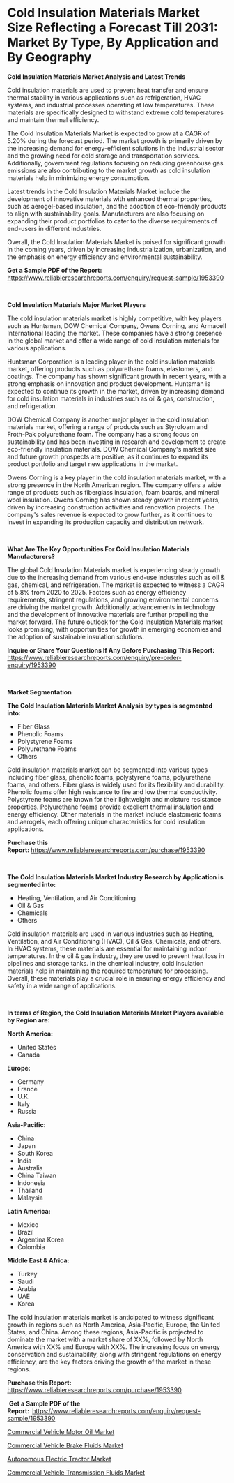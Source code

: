 <p><h1>Cold Insulation Materials Market Size Reflecting a Forecast Till 2031: Market By Type, By Application and By Geography</h1></p><p><strong>Cold Insulation Materials Market Analysis and Latest Trends</strong></p>
<p><p>Cold insulation materials are used to prevent heat transfer and ensure thermal stability in various applications such as refrigeration, HVAC systems, and industrial processes operating at low temperatures. These materials are specifically designed to withstand extreme cold temperatures and maintain thermal efficiency.</p><p>The Cold Insulation Materials Market is expected to grow at a CAGR of 5.20% during the forecast period. The market growth is primarily driven by the increasing demand for energy-efficient solutions in the industrial sector and the growing need for cold storage and transportation services. Additionally, government regulations focusing on reducing greenhouse gas emissions are also contributing to the market growth as cold insulation materials help in minimizing energy consumption.</p><p>Latest trends in the Cold Insulation Materials Market include the development of innovative materials with enhanced thermal properties, such as aerogel-based insulation, and the adoption of eco-friendly products to align with sustainability goals. Manufacturers are also focusing on expanding their product portfolios to cater to the diverse requirements of end-users in different industries.</p><p>Overall, the Cold Insulation Materials Market is poised for significant growth in the coming years, driven by increasing industrialization, urbanization, and the emphasis on energy efficiency and environmental sustainability.</p></p>
<p><strong>Get a Sample PDF of the Report:&nbsp;</strong> <a href="https://www.reliableresearchreports.com/enquiry/request-sample/1953390">https://www.reliableresearchreports.com/enquiry/request-sample/1953390</a></p>
<p>&nbsp;</p>
<p><strong>Cold Insulation Materials Major Market Players</strong></p>
<p><p>The cold insulation materials market is highly competitive, with key players such as Huntsman, DOW Chemical Company, Owens Corning, and Armacell International leading the market. These companies have a strong presence in the global market and offer a wide range of cold insulation materials for various applications.</p><p>Huntsman Corporation is a leading player in the cold insulation materials market, offering products such as polyurethane foams, elastomers, and coatings. The company has shown significant growth in recent years, with a strong emphasis on innovation and product development. Huntsman is expected to continue its growth in the market, driven by increasing demand for cold insulation materials in industries such as oil & gas, construction, and refrigeration.</p><p>DOW Chemical Company is another major player in the cold insulation materials market, offering a range of products such as Styrofoam and Froth-Pak polyurethane foam. The company has a strong focus on sustainability and has been investing in research and development to create eco-friendly insulation materials. DOW Chemical Company's market size and future growth prospects are positive, as it continues to expand its product portfolio and target new applications in the market.</p><p>Owens Corning is a key player in the cold insulation materials market, with a strong presence in the North American region. The company offers a wide range of products such as fiberglass insulation, foam boards, and mineral wool insulation. Owens Corning has shown steady growth in recent years, driven by increasing construction activities and renovation projects. The company's sales revenue is expected to grow further, as it continues to invest in expanding its production capacity and distribution network.</p></p>
<p>&nbsp;</p>
<p><strong>What Are The Key Opportunities For Cold Insulation Materials Manufacturers?</strong></p>
<p><p>The global Cold Insulation Materials market is experiencing steady growth due to the increasing demand from various end-use industries such as oil & gas, chemical, and refrigeration. The market is expected to witness a CAGR of 5.8% from 2020 to 2025. Factors such as energy efficiency requirements, stringent regulations, and growing environmental concerns are driving the market growth. Additionally, advancements in technology and the development of innovative materials are further propelling the market forward. The future outlook for the Cold Insulation Materials market looks promising, with opportunities for growth in emerging economies and the adoption of sustainable insulation solutions.</p></p>
<p><strong>Inquire or Share Your Questions If Any Before Purchasing This Report:</strong> <a href="https://www.reliableresearchreports.com/enquiry/pre-order-enquiry/1953390">https://www.reliableresearchreports.com/enquiry/pre-order-enquiry/1953390</a></p>
<p>&nbsp;</p>
<p><strong>Market Segmentation</strong></p>
<p><strong>The Cold Insulation Materials Market Analysis by types is segmented into:</strong></p>
<p><ul><li>Fiber Glass</li><li>Phenolic Foams</li><li>Polystyrene Foams</li><li>Polyurethane Foams</li><li>Others</li></ul></p>
<p><p>Cold insulation materials market can be segmented into various types including fiber glass, phenolic foams, polystyrene foams, polyurethane foams, and others. Fiber glass is widely used for its flexibility and durability. Phenolic foams offer high resistance to fire and low thermal conductivity. Polystyrene foams are known for their lightweight and moisture resistance properties. Polyurethane foams provide excellent thermal insulation and energy efficiency. Other materials in the market include elastomeric foams and aerogels, each offering unique characteristics for cold insulation applications.</p></p>
<p><strong>Purchase this Report:&nbsp;</strong><a href="https://www.reliableresearchreports.com/purchase/1953390">https://www.reliableresearchreports.com/purchase/1953390</a></p>
<p>&nbsp;</p>
<p><strong>The Cold Insulation Materials Market Industry Research by Application is segmented into:</strong></p>
<p><ul><li>Heating, Ventilation, and Air Conditioning</li><li>Oil & Gas</li><li>Chemicals</li><li>Others</li></ul></p>
<p><p>Cold insulation materials are used in various industries such as Heating, Ventilation, and Air Conditioning (HVAC), Oil & Gas, Chemicals, and others. In HVAC systems, these materials are essential for maintaining indoor temperatures. In the oil & gas industry, they are used to prevent heat loss in pipelines and storage tanks. In the chemical industry, cold insulation materials help in maintaining the required temperature for processing. Overall, these materials play a crucial role in ensuring energy efficiency and safety in a wide range of applications.</p></p>
<p>&nbsp;</p>
<p><strong>In terms of Region, the Cold Insulation Materials Market Players available by Region are:</strong></p>
<p>
    <p> <strong> North America: </strong>
        <ul>
            <li>United States</li>
            <li>Canada</li>
        </ul>
        </p> 
    <p> <strong> Europe: </strong>
        <ul>
            <li>Germany</li>
            <li>France</li>
            <li>U.K.</li>
            <li>Italy</li>
            <li>Russia</li>
        </ul>
        </p> 
    <p> <strong> Asia-Pacific: </strong>
        <ul>
            <li>China</li>
            <li>Japan</li>
            <li>South Korea</li>
            <li>India</li>
            <li>Australia</li>
            <li>China Taiwan</li>
            <li>Indonesia</li>
            <li>Thailand</li>
            <li>Malaysia</li>
        </ul>
        </p> 
    <p> <strong> Latin America: </strong>
        <ul>
            <li>Mexico</li>
            <li>Brazil</li>
            <li>Argentina Korea</li>
            <li>Colombia</li>
        </ul>
        </p> 
    <p> <strong> Middle East & Africa: </strong>
        <ul>
            <li>Turkey</li>
            <li>Saudi</li>
            <li>Arabia</li>
            <li>UAE</li>
            <li>Korea</li>
        </ul>
    </p>
    </p>
<p><p>The cold insulation materials market is anticipated to witness significant growth in regions such as North America, Asia-Pacific, Europe, the United States, and China. Among these regions, Asia-Pacific is projected to dominate the market with a market share of XX%, followed by North America with XX% and Europe with XX%. The increasing focus on energy conservation and sustainability, along with stringent regulations on energy efficiency, are the key factors driving the growth of the market in these regions.</p></p>
<p><strong>Purchase this Report: </strong><a href="https://www.reliableresearchreports.com/purchase/1953390">https://www.reliableresearchreports.com/purchase/1953390</a></p>
<p>&nbsp;<strong>Get a Sample PDF of the Report:&nbsp;&nbsp;</strong><a href="https://www.reliableresearchreports.com/enquiry/request-sample/1953390">https://www.reliableresearchreports.com/enquiry/request-sample/1953390</a></p>
<p><strong></strong></p>
<p><p><a href="https://view.publitas.com/reportprime-1/commercial-vehicle-motor-oil-market-research-report-provides-thorough-industry-overview-which-offers-an-in-depth-analysis-of-product-trends-and-new-market-divisions/">Commercial Vehicle Motor Oil Market</a></p><p><a href="https://view.publitas.com/reportprime-1/commercial-vehicle-brake-fluids-market-offers-provide-insightful-data-for-the-time-period-from-2023-to-2030-and-also-provide-analysis-based-on-application-type-and-region/">Commercial Vehicle Brake Fluids Market</a></p><p><a href="https://unruly-ladybug-44b.notion.site/Autonomous-Electric-Tractor-Market-Provides-Detailed-Segmentation-of-this-Market-based-on-Type-Appl-5a8c6ffac83045d9a5c9583cdc730b15">Autonomous Electric Tractor Market</a></p><p><a href="https://view.publitas.com/reportprime-1/commercial-vehicle-transmission-fluids-market-analysis-and-market-size-global-industry-overview-market-segmentation-and-forecast-2023-to-2030/">Commercial Vehicle Transmission Fluids Market</a></p></p>